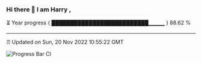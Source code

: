 ### Hi there 👋 I am Harry , 

⏳ Year progress { ██████████████████████████▁▁▁▁ } 88.62 %

---

⏰ Updated on Sun, 20 Nov 2022 10:55:22 GMT

![Progress Bar CI](https://github.com/duykhang68/duykhang68/workflows/Progress%20Bar%20CI/badge.svg)
